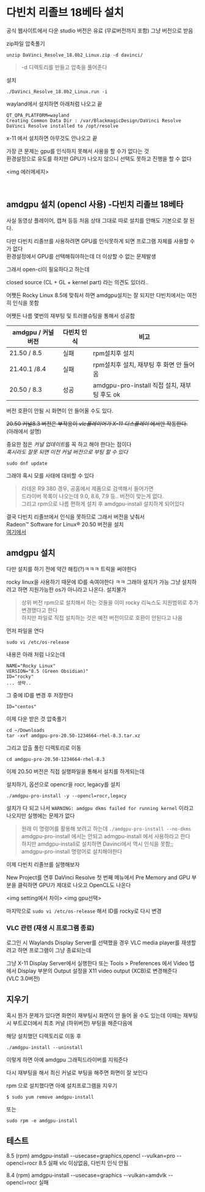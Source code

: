 # 다빈치 리졸브 18베타 설치
공식 웹사이트에서 다운 studio 버전은 유료 (무료버전까지 포함)
그냥 버전으로 받음

zip파일 압축풀기
```
unzip DaVinci_Resolve_18.0b2_Linux.zip -d davinci/
```
> -d 디렉토리를 만들고 압축을 풀어준다

설치
```
./DaVinci_Resolve_18.0b2_Linux.run -i
```

wayland에서 설치하면 아래처럼 나오고 끝
```
QT_QPA_PLATFORM=wayland
Creating Common Data Dir : /var/BlackmagicDesign/DaVinci Resolve
DaVinci Resolve installed to /opt/resolve
```
x-11 에서 설치하면 아무것도 안나오고 끝

가장 큰 문제는 gpu를 인식하지 못해서 사용을 할 수가 없다는 것   
환경설정으로 유도를 하지만 GPU가 나오지 않으니 선택도 못하고 진행을 할 수 없다

<img 에러메세지>

<br/>

## amdgpu 설치 (opencl 사용) -다빈치 리졸브 18베타
사실 동영상 플레이어, 캡쳐 등등 처음 상태 그대로 따로 설치를 안해도 기본으로 잘 된다.

다만 다빈치 리졸브를 사용하려면 GPU를 인식못하게 되면 프로그램 자체를 사용할 수가 없다  
환경설정에서 GPU를 선택해줘야하는데 더 이상할 수 없는 문제발생

그래서 open-cl이 필요하다고 하는데

closed source (CL + GL + kernel part) 라는 의견도 있더라..

어쨋든 Rocky Linux 8.5에 맞춰서 하면 amdgpu설치는 잘 되지만 다빈치에서는 여전히 인식을 못함

어쨋든 나름 몇번의 재부팅 및 트러블슈팅을 통해서 성공함 

| amdgpu / 커널 버전 | 다빈치 인식 | 비고 |
|---|---|---|
| 21.50 / 8.5 | 실패 | rpm설치후 설치 |
| 21.40.1 /8.4 | 실패 | rpm설치후 설치, 재부팅 후 화면 안 들어옴 |
| 20.50 / 8.3 | 성공 | amdgpu-pro-install 직접 설치, 재부팅 후도 ok |

버전 호환이 안될 시 화면이 안 들어올 수도 있다. 

~~20.50 커널8.3 버전은 부작용이 *vlc플레이어가 X-11 디스플레이* 에서만 작동한다.~~  
(아래에서 설명)


중요한 점은 *커널 업데이트*를 꼭 하고 해야 한다는 점이다   
*혹시라도 잘못 되면 이전 커널 버전으로 부팅 할 수 있다*
```
sudo dnf update
```
그래야 혹시 모를 사태에 대비할 수 있다

> 라데온 R9 380 경우, 공홈에서 제품으로 검색해서 들어가면   
드라이버 목록이 나오는데 9.0, 8.6, 7.9 등.. 버전이 맞는게 없다.  
그리고 rpm으로 나름 편하게 설치 후 amdgpu-install 설치하게 되어있다

결국 다빈치 리졸브에서 인식을 못하므로 그래서 버전을 낮춰서  
Radeon™ Software for Linux® 20.50 버전을 설치   
[여기에서](https://www.amd.com/en/support/kb/release-notes/rn-amdgpu-unified-linux-20-50)


## amdgpu 설치
다만 설치를 하기 전에 약간 해킹(?)ㅋㅋㅋ 트릭을 써야한다

rocky linux을 사용하기 때문에 ID를 속여야한다 ㅋㅋ 그래야 설치가 가능
그냥 설치하려고 하면 지원가능한 os가 아니라고 나온다. 설치불가

> 상위 버전 rpm으로 설치해서 하는 것들을 이미 rocky 리눅스도 지원범위로 추가 변경했다고 한다  
하지만 파일로 직접 설치하는 것은 예전 버전이므로 호환이 안된다고 나옴

먼저 파일을 연다
```
sudo vi /etc/os-release 
```

내용은 아래 처럼 나오는데
```
NAME="Rocky Linux"
VERSION="8.5 (Green Obsidian)"
ID="rocky"
... 생략..
```

그 중에 ID를 변경 후 저장한다
```
ID="centos"
```

이제 다운 받은 것 압축풀기
```
cd ~/Downloads
tar -xvf amdgpu-pro-20.50-1234664-rhel-8.3.tar.xz
```

그리고 압출 풀린 디렉토리로 이동
```
cd amdgpu-pro-20.50-1234664-rhel-8.3
```

이제 20.50 버전은 직접 실행파일을 통해서 설치를 하게되는데 

설치하기, 옵션으로 opencr을 rocr, legacy를 설치
```
./amdgpu-pro-install -y --opencl=rocr,legacy
```

설치가 다 되고 나서 `WARNING: amdgpu dkms failed for running kernel` 이라고 나오지만
실행에는 문제가 없다

> 원래 이 명령어를 활용해 보려고 하는데 `./amdgpu-pro-install --no-dkms‍`  
amdgpu-pro-install 에서는 안되고 admgpu-install 에서 사용하라고 한다  
하지만 amdgpu-install로 설치하면 Davinci에서 역시 인식을 못함;;   
amdgpu-pro-install 명령어로 설치해야한다

이제 다빈치 리졸브를 실행해보자

New Project를 연후 DaVinci Resolve 첫 번째 메뉴에서 Pre
Memory and GPU 부분을 클릭하면 GPU가 제대로 나오고 OpenCL도 나온다

<img setting에서 차이>
<img gpu선택>

마지막으로 `sudo vi /etc/os-release` 해서 ID를 rocky로 다시 변경

### VLC 관련 (재생 시 프로그램 종료)
로그인 시 Waylands Display Server를 선택했을 경우 
VLC media player를 재생할려고 하면 프로그램이 그냥 종료되는데    

그냥 X-11 Display Server에서 실행한다
또는
Tools > Preferences 에서 Video 탭에서 Display 부분의 Output 설정을 X11 video output (XCB)로 변경해준다  
(VLC 3.0버전)



## 지우기
혹시 뭔가 문제가 있다면 화면이 재부팅시 화면이 안 들어 올 수도 있는데
이때는 재부팅 시 부트로더에서 최초 커널 (하위버전) 부팅을 해준다음에

해당 설치했던 디렉토리로 이동 후 
```
./amdgpu-install --uninstall
```
이렇게 하면 아예 amdgpu 그래픽드라이버를 지워준다

다시 재부팅을 해서 최신 커널로 부팅을 해주면 화면이 잘 보인다


rpm 으로 설치했다면 아예 설치프로그램을 지우기
```
$ sudo yum remove amdgpu-install
```
또는 
```
sudo rpm -e amdgpu-install 
```



## 테스트

8.5 (rpm)
amdgpu-install --usecase=graphics,opencl --vulkan=pro --opencl=rocr
8.5  실패 vlc 이상없음, 다빈치 인식 안됨


8.4 (rpm)
amdgpu-install --usecase=graphics --vulkan=amdvlk --opencl=rocr
실패
